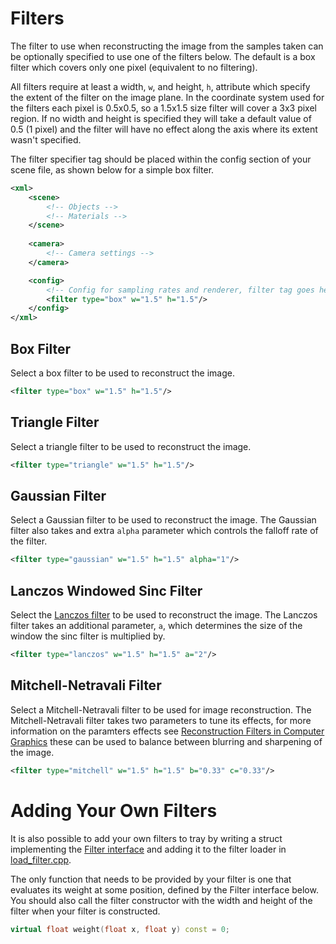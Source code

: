 Filters
===
The filter to use when reconstructing the image from the samples taken can be optionally specified to use one of the filters below. The default is a box filter which covers only one pixel (equivalent to no filtering).

All filters require at least a width, `w`, and height, `h`, attribute which specify the extent of the filter on the image plane. In the coordinate system used for the filters each pixel is 0.5x0.5, so a 1.5x1.5 size filter will cover a 3x3 pixel region. If no width and height is specified they will take a default value of 0.5 (1 pixel) and the filter will have no effect along the axis where its extent wasn't specified.

The filter specifier tag should be placed within the config section of your scene file, as shown below for a simple box filter.
```XML
<xml>
	<scene>
		<!-- Objects -->
		<!-- Materials -->
	</scene>
    
	<camera>
		<!-- Camera settings -->
	</camera>

	<config>
		<!-- Config for sampling rates and renderer, filter tag goes here -->
        <filter type="box" w="1.5" h="1.5"/>
	</config>
</xml>
```

Box Filter
---
Select a box filter to be used to reconstruct the image.
```XML
<filter type="box" w="1.5" h="1.5"/>
```

Triangle Filter
---
Select a triangle filter to be used to reconstruct the image.
```XML
<filter type="triangle" w="1.5" h="1.5"/>
```

Gaussian Filter
---
Select a Gaussian filter to be used to reconstruct the image. The Gaussian filter also takes and extra `alpha` parameter which controls the falloff rate of the filter.
```XML
<filter type="gaussian" w="1.5" h="1.5" alpha="1"/>
```

Lanczos Windowed Sinc Filter
---
Select the [Lanczos filter](https://en.wikipedia.org/wiki/Lanczos_resampling) to be used to reconstruct the image. The Lanczos filter takes an additional parameter, `a`, which determines the size of the window the sinc filter is multiplied by.
```XML
<filter type="lanczos" w="1.5" h="1.5" a="2"/>
```

Mitchell-Netravali Filter
---
Select a Mitchell-Netravali filter to be used for image reconstruction. The Mitchell-Netravali filter takes two parameters to tune its effects, for more information on the paramters effects see [Reconstruction Filters in Computer Graphics](http://www.cs.utexas.edu/~fussell/courses/cs384g-fall2013/lectures/mitchell/Mitchell.pdf) these can be used to balance between blurring and sharpening of the image.
```XML
<filter type="mitchell" w="1.5" h="1.5" b="0.33" c="0.33"/>
```

Adding Your Own Filters
===
It is also possible to add your own filters to tray by writing a struct implementing the [Filter interface](../include/filters/filter.h) and adding it to the filter loader in [load_filter.cpp](../src/loaders/load_filter.cpp).

The only function that needs to be provided by your filter is one that evaluates its weight at some position, defined by the Filter interface below. You should also call the filter constructor with the width and height of the filter when your filter is constructed.
```c++
virtual float weight(float x, float y) const = 0;
```

